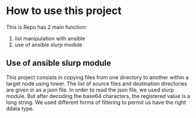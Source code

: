 # How to use this project

This is Repo has 2 main function:
1. list manipulation with ansible
2. use of ansible slurp module

## Use of ansible slurp module 
This project consists in copying files from one directory to another within a
target node using tower. The list of source files and destination directories
are given in as a json file. In order to read the json file, we used slurp 
module. But after decoding the base64 characters, the registered value is a 
long string. We used different forms of filtering to permit us have the right 
ddata type. 

